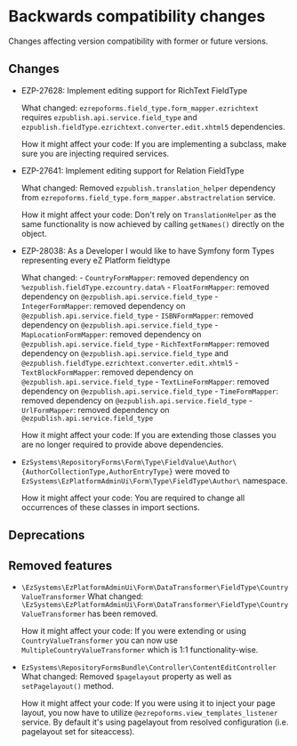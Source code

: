 # Backwards compatibility changes

Changes affecting version compatibility with former or future versions.

## Changes

- EZP-27628: Implement editing support for RichText FieldType

  What changed: `ezrepoforms.field_type.form_mapper.ezrichtext` requires `ezpublish.api.service.field_type` and `ezpublish.fieldType.ezrichtext.converter.edit.xhtml5` dependencies.

  How it might affect your code: If you are implementing a subclass, make sure you are injecting required services.


- EZP-27641: Implement editing support for Relation FieldType

  What changed: Removed `ezpublish.translation_helper` dependency from `ezrepoforms.field_type.form_mapper.abstractrelation` service.

  How it might affect your code: Don't rely on `TranslationHelper` as the same functionality is now achieved by calling `getNames()` directly on the object.


- EZP-28038: As a Developer I would like to have Symfony form Types representing every eZ Platform fieldtype

  What changed:
        - `CountryFormMapper`: removed dependency on `%ezpublish.fieldType.ezcountry.data%`
        - `FloatFormMapper`: removed dependency on `@ezpublish.api.service.field_type`
        - `IntegerFormMapper`: removed dependency on `@ezpublish.api.service.field_type`
        - `ISBNFormMapper`: removed dependency on `@ezpublish.api.service.field_type`
        - `MapLocationFormMapper`: removed dependency on `@ezpublish.api.service.field_type`
        - `RichTextFormMapper`: removed dependency on `@ezpublish.api.service.field_type` and `@ezpublish.fieldType.ezrichtext.converter.edit.xhtml5`
        - `TextBlockFormMapper`: removed dependency on `@ezpublish.api.service.field_type`
        - `TextLineFormMapper`: removed dependency on `@ezpublish.api.service.field_type`
        - `TimeFormMapper`: removed dependency on `@ezpublish.api.service.field_type`
        - `UrlFormMapper`: removed dependency on `@ezpublish.api.service.field_type`
    
  How it might affect your code: If you are extending those classes you are no longer required to provide above dependencies.


- `EzSystems\RepositoryForms\Form\Type\FieldValue\Author\{AuthorCollectionType,AuthorEntryType}` were moved to `EzSystems\EzPlatformAdminUi\Form\Type\FieldType\Author\` namespace.

  How it might affect your code: You are required to change all occurrences of these classes in import sections.


## Deprecations


## Removed features

- `\EzSystems\EzPlatformAdminUi\Form\DataTransformer\FieldType\CountryValueTransformer`
  What changed: `\EzSystems\EzPlatformAdminUi\Form\DataTransformer\FieldType\CountryValueTransformer` has been removed.

  How it might affect your code: If you were extending or using `CountryValueTransformer` you can now use `MultipleCountryValueTransformer` which is 1:1 functionality-wise.


- `EzSystems\RepositoryFormsBundle\Controller\ContentEditController`
  What changed: Removed `$pagelayout` property as well as `setPagelayout()` method.

  How it might affect your code: If you were using it to inject your page layout, you now have to utilize `@ezrepoforms.view_templates_listener` service. By default it's using pagelayout from resolved configuration (i.e. pagelayout set for siteaccess).
